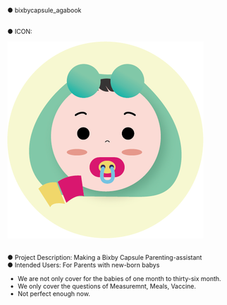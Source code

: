 ● bixbycapsule_agabook

<br>
● ICON:

![agabook_icon](/ideans_babybook.agabook/assets/images/agabook_icon.png)
<br>
<br>

● Project Description: Making a Bixby Capsule Parenting-assistant<br>
● Intended Users: For Parents with new-born babys<br>

- We are not only cover for the babies of one month to thirty-six month.
- We only cover the questions of Measuremnt, Meals, Vaccine.
- Not perfect enough now. 

